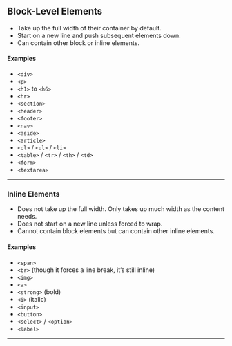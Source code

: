 ## **Block-Level Elements**
- Take up the full width of their container by default.
- Start on a new line and push subsequent elements down.
- Can contain other block or inline elements.

#### Examples

- `<div>`
- `<p>`
- `<h1>` to `<h6>`
- `<hr>`
- `<section>`
- `<header>`
- `<footer>`
- `<nav>`
- `<aside>`
- `<article>`
- `<ol>` / `<ul>` / `<li>`
- `<table>` / `<tr>` / `<th>` / `<td>`
- `<form>`
- `<textarea>`

---

### **Inline Elements**
- Does not take up the full width. Only takes up  much width as the content needs.
- Does not start on a new line unless forced to wrap.
- Cannot contain block elements but can contain other inline elements.

#### Examples
- `<span>`
- `<br>` (though it forces a line break, it’s still inline)
- `<img>`
- `<a>`
- `<strong>` (bold)
- `<i>` (italic)
- `<input>`
- `<button>`
- `<select>` / `<option>`
- `<label>`

---
